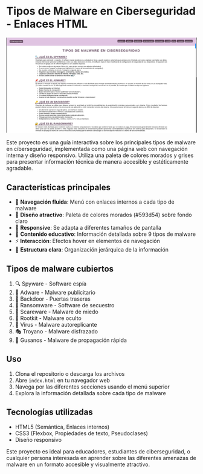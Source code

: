 
# Tipos de Malware en Ciberseguridad - Enlaces HTML

![preview](enlaces.png)

Este proyecto es una guía interactiva sobre los principales tipos de malware en ciberseguridad, implementada como una página web con navegación interna y diseño responsivo. Utiliza una paleta de colores morados y grises para presentar información técnica de manera accesible y estéticamente agradable.

## Características principales
- 🚀 **Navegación fluida**: Menú con enlaces internos a cada tipo de malware
- 🎨 **Diseño atractivo**: Paleta de colores morados (#593d54) sobre fondo claro
- 📱 **Responsive**: Se adapta a diferentes tamaños de pantalla
- 🧠 **Contenido educativo**: Información detallada sobre 9 tipos de malware
- ⚡ **Interacción**: Efectos hover en elementos de navegación
- 🧩 **Estructura clara**: Organización jerárquica de la información

## Tipos de malware cubiertos
1. 🔍 Spyware - Software espía
2. 📌 Adware - Malware publicitario
3. 🔑 Backdoor - Puertas traseras
4. 🔐 Ransomware - Software de secuestro
5. 🚨 Scareware - Malware de miedo
6. 👻 Rootkit - Malware oculto
7. 🦠 Virus - Malware autoreplicante
8. 🎭 Troyano - Malware disfrazado
9. 🐛 Gusanos - Malware de propagación rápida

## Uso
1. Clona el repositorio o descarga los archivos
2. Abre `index.html` en tu navegador web
3. Navega por las diferentes secciones usando el menú superior
4. Explora la información detallada sobre cada tipo de malware
## Tecnologías utilizadas
- HTML5 (Semántica, Enlaces internos)
- CSS3 (Flexbox, Propiedades de texto, Pseudoclases)
- Diseño responsivo

Este proyecto es ideal para educadores, estudiantes de ciberseguridad, o cualquier persona interesada en aprender sobre las diferentes amenazas de malware en un formato accesible y visualmente atractivo.
